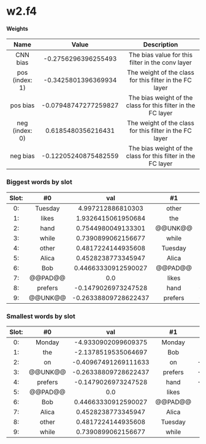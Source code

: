 # w2.f4
#### Weights
Name | Value | Description
:--: | :--: | :--:
CNN bias | -0.2756296396255493 | The bias value for this filter in the conv layer
pos (index: 1) | -0.3425801396369934| The weight of the class for this filter in the FC layer
pos bias | -0.07948747277259827| The bias weight of the class for this filter in the FC layer
neg (index: 0) | 0.6185480356216431| The weight of the class for this filter in the FC layer
neg bias | -0.12205240875482559| The bias weight of the class for this filter in the FC layer
### Biggest words by slot
Slot: |#0 | val | #1 | val
:--: | :--: | :--: | :--: | :--:
0: | Tuesday | 4.997212886810303 | other | 1.1974259614944458
1: | likes | 1.9326415061950684 | the | 0.684506356716156
2: | hand | 0.7544980049133301 | @@UNK@@ | 0.5991500616073608
3: | while | 0.7390899062156677 | while | 0.5356542468070984
4: | other | 0.4817224144935608 | Tuesday | 0.2692710757255554
5: | Alica | 0.4528238773345947 | Alica | 0.24055397510528564
6: | Bob | 0.44663330912590027 | @@PAD@@ | 0.0
7: | @@PAD@@ | 0.0 | likes | -0.1791713833808899
8: | prefers | -0.1479026973247528 | hand | -0.21300390362739563
9: | @@UNK@@ | -0.26338809728622437 | prefers | -0.29224395751953125
### Smallest words by slot
Slot: |#0 | val | #1 | val
:--: | :--: | :--: | :--: | :--:
0: | Monday | -4.9330902099609375 | Monday | -1.6576924324035645
1: | the | -2.1378519535064697 | Bob | -0.478908509016037
2: | on | -0.40967491269111633 | on | -0.46347302198410034
3: | @@UNK@@ | -0.26338809728622437 | prefers | -0.29224395751953125
4: | prefers | -0.1479026973247528 | hand | -0.21300390362739563
5: | @@PAD@@ | 0.0 | likes | -0.1791713833808899
6: | Bob | 0.44663330912590027 | @@PAD@@ | 0.0
7: | Alica | 0.4528238773345947 | Alica | 0.24055397510528564
8: | other | 0.4817224144935608 | Tuesday | 0.2692710757255554
9: | while | 0.7390899062156677 | while | 0.5356542468070984
